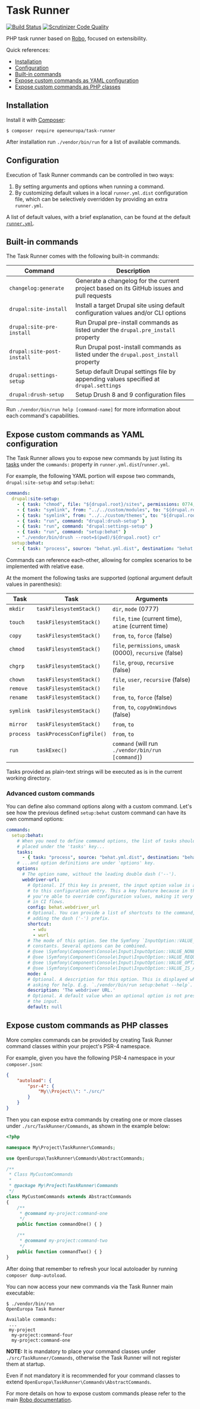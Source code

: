 # Task Runner

[![Build Status](https://travis-ci.org/openeuropa/task-runner.svg?branch=master)](https://travis-ci.org/openeuropa/task-runner)
[![Scrutinizer Code Quality](https://scrutinizer-ci.com/g/openeuropa/task-runner/badges/quality-score.png?b=master)](https://scrutinizer-ci.com/g/openeuropa/task-runner/?branch=master)

PHP task runner based on [Robo](http://robo.li), focused on extensibility. 

Quick references:

- [Installation](#installation)
- [Configuration](#configuration)
- [Built-in commands](#built-in-commands)
- [Expose custom commands as YAML configuration](#expose-custom-commands-as-yaml-configuration)
- [Expose custom commands as PHP classes](#expose-custom-commands-as-php-classes)

## Installation

Install it with [Composer](https://getcomposer.org):

```
$ composer require openeuropa/task-runner
```

After installation run `./vendor/bin/run` for a list of available commands. 

## Configuration

Execution of Task Runner commands can be controlled in two ways:

1. By setting arguments and options when running a command.
2. By customizing default values in a local `runner.yml.dist` configuration file, which can be selectively overridden
   by providing an extra `runner.yml`.

A list of default values, with a brief explanation, can be found at the default [`runner.yml`](./config/runner.yml).

## Built-in commands

The Task Runner comes with the following built-in commands:

| Command                      | Description |
| ---------------------------- |-------------|
| `changelog:generate`         | Generate a changelog for the current project based on its GitHub issues and pull requests |
| `drupal:site-install`        | Install a target Drupal site using default configuration values and/or CLI options |
| `drupal:site-pre-install`    | Run Drupal pre-install commands as listed under the `drupal.pre_install` property |
| `drupal:site-post-install`   | Run Drupal post-install commands as listed under the `drupal.post_install` property | 
| `drupal:settings-setup`      | Setup default Drupal settings file by appending values specified at `drupal.settings` |
| `drupal:drush-setup`         | Setup Drush 8 and 9 configuration files |

Run `./vendor/bin/run help [command-name]` for more information about each command's capabilities.

## Expose custom commands as YAML configuration

The Task Runner allows you to expose new commands by just listing its [tasks](http://robo.li/getting-started/#tasks)
under the `commands:` property in `runner.yml.dist`/`runner.yml`.

For example, the following YAML portion will expose two commands, `drupal:site-setup` and `setup:behat`:

```yaml
commands:
  drupal:site-setup:
    - { task: "chmod", file: "${drupal.root}/sites", permissions: 0774, recursive: true }
    - { task: "symlink", from: "../../custom/modules", to: "${drupal.root}/modules/custom" }
    - { task: "symlink", from: "../../custom/themes", to: "${drupal.root}/themes/custom" }
    - { task: "run", command: "drupal:drush-setup" }
    - { task: "run", command: "drupal:settings-setup" }
    - { task: "run", command: "setup:behat" }
    - "./vendor/bin/drush --root=$(pwd)/${drupal.root} cr"
  setup:behat:
    - { task: "process", source: "behat.yml.dist", destination: "behat.yml" }
```

Commands can reference each-other, allowing for complex scenarios to be implemented with relative ease.

At the moment the following tasks are supported (optional argument default values in parenthesis):

| Task      | Task                      | Arguments |
| --------- | ------------------------- | --------- |
| `mkdir`   | `taskFilesystemStack()`   | `dir`, `mode` (0777) |
| `touch`   | `taskFilesystemStack()`   | `file`, `time` (current time), `atime` (current time) |
| `copy`    | `taskFilesystemStack()`   | `from`, `to`, `force` (false) |
| `chmod`   | `taskFilesystemStack()`   | `file`, `permissions`, `umask` (0000), `recursive` (false) |
| `chgrp`   | `taskFilesystemStack()`   | `file`, `group`, `recursive` (false) |
| `chown`   | `taskFilesystemStack()`   | `file`, `user`, `recursive` (false) |
| `remove`  | `taskFilesystemStack()`   | `file` |
| `rename`  | `taskFilesystemStack()`   | `from`, `to`, `force` (false) |
| `symlink` | `taskFilesystemStack()`   | `from`, `to`, `copyOnWindows` (false) |
| `mirror`  | `taskFilesystemStack()`   | `from`, `to` |
| `process` | `taskProcessConfigFile()` | `from`, `to` |
| `run`     | `taskExec()`              | `command` (will run `./vendor/bin/run [command]`) |

Tasks provided as plain-text strings will be executed as is in the current working directory.

### Advanced custom commands

You can define also command options along with a custom command. Let's see how the previous defined `setup:behat` custom command can have its own command options:

```yaml
commands:
  setup:behat:
    # When you need to define command options, the list of tasks should be
    # placed under the 'tasks' key...
    tasks:
      - { task: "process", source: "behat.yml.dist", destination: "behat.yml" }
    # ...and option definitions are under 'options' key.
    options:
      # The option name, without the leading double dash ('--').
      webdriver-url:
        # Optional. If this key is present, the input option value is assigned
        # to this configuration entry. This a key feature because in this way
        # you're able to override configuration values, making it very helpful
        # in CI flows.
        config: behat.webdriver_url
        # Optional. You can provide a list of shortcuts to the command, without
        # adding the dash ('-') prefix.
        shortcut:
          - wdu
          - wurl
        # The mode of this option. See the Symfony `InputOption::VALUE_*`
        # constants. Several options can be combined.
        # @see \Symfony\Component\Console\Input\InputOption::VALUE_NONE
        # @see \Symfony\Component\Console\Input\InputOption::VALUE_REQUIRED
        # @see \Symfony\Component\Console\Input\InputOption::VALUE_OPTIONAL
        # @see \Symfony\Component\Console\Input\InputOption::VALUE_IS_ARRAY
        mode: 4
        # Optional. A description for this option. This is displayed when
        # asking for help. E.g. `./vendor/bin/run setup:behat --help`.
        description: 'The webdriver URL.'
        # Optional. A default value when an optional option is not present in
        # the input.
        default: null
```

## Expose custom commands as PHP classes

More complex commands can be provided by creating Task Runner command classes within your project's PSR-4 namespace.

For example, given you have the following PSR-4 namespace in your `composer.json`:

```json
{
    "autoload": {
        "psr-4": {
            "My\\Project\\": "./src/"
        }
    }
}
```

Then you can expose extra commands by creating one or more classes under `./src/TaskRunner/Commands`, as shown in the
example below:

```php
<?php

namespace My\Project\TaskRunner\Commands;

use OpenEuropa\TaskRunner\Commands\AbstractCommands;

/**
 * Class MyCustomCommands
 *
 * @package My\Project\TaskRunner\Commands
 */
class MyCustomCommands extends AbstractCommands
{
    /**
     * @command my-project:command-one
     */
    public function commandOne() { }

    /**
     * @command my-project:command-two
     */
    public function commandTwo() { }
}
```

After doing that remember to refresh your local autoloader by running `composer dump-autoload`.
 
You can now access your new commands via the Task Runner main executable:

```
$ ./vendor/bin/run 
OpenEuropa Task Runner 

Available commands:
 ...
 my-project
  my-project:command-four       
  my-project:command-one        
```

**NOTE:** It is mandatory to place your command classes under `./src/TaskRunner/Commands`, otherwise the Task Runner will not
register them at startup.

Even if not mandatory it is recommended for your command classes to extend `OpenEuropa\TaskRunner\Commands\AbstractCommands`.

For more details on how to expose custom commands please refer to the main [Robo documentation](http://robo.li/getting-started).
